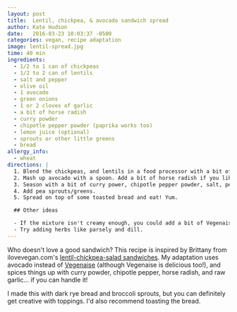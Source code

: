 ```yaml
---
layout: post
title:  Lentil, chickpea, & avocado sandwich spread
author: Kate Hudson
date:   2016-03-23 10:03:37 -0500
categories: vegan, recipe adaptation
image: lentil-spread.jpg
time: 40 min
ingredients:
  - 1/2 to 1 can of chickpeas
  - 1/2 to 2 can of lentils
  - salt and pepper
  - olive oil
  - 1 avocado
  - green onions
  - 1 or 2 cloves of garlic
  - a bit of horse radish
  - curry powder
  - chipotle pepper powder (paprika works too)
  - lemon juice (optional)
  - sprouts or other little greens
  - bread
allergy_info:
  - wheat
directions: |
  1. Blend the chickpeas, and lentils in a food processor with a bit of olive oil. I kept the mixture pretty coarse so there was still a nice texture to it.
  2. Mash up avocado with a spoon. Add a bit of horse radish if you like it spicy. Mix into the chickpeas/lentils.
  3. Season with a bit of curry power, chipotle pepper powder, salt, pepper, and lemon juice.
  4. Add pea sprouts/greens.
  5. Spread on top of some toasted bread and eat! Yum.

  ## Other ideas

  - If the mixture isn't creamy enough, you could add a bit of Vegenaise or more avocado.
  - Try adding herbs like parsely and dill.
---
```


Who doesn't love a good sandwich? This recipe is inspired by Brittany from ilovevegan.com's [lentil-chickpea-salad sandwiches](http://www.ilovevegan.com/lentil-chickpea-salad-sandwiches). My adaptation uses avocado instead of [Vegenaise](http://followyourheart.com/vegenaise-family/) (although Vegenaise is delicious too!), and spices things up with curry powder, chipotle pepper, horse radish, and raw garlic... if you can handle it!

I made this with dark rye bread and broccoli sprouts, but you can definitely get creative with toppings. I'd also recommend toasting the bread.
